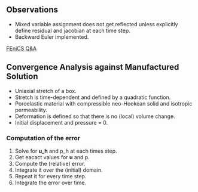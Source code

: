 ## Observations 

* Mixed variable assignment does not get reflected unless explicitly
  define residual and jacobian at each time step.
* Backward Euler implemented. 

[FEniCS Q&A](http://fenicsproject.org/qa/)


## Convergence Analysis against Manufactured Solution

* Uniaxial stretch of a box.
* Stretch is time-dependent and defined by a quadratic function.
* Poroelastic material with compressible neo-Hookean solid and
  isotropic permeability.
* Deformation is defined so that there is no (local) volume change.
* Initial displacement and pressure = 0.

### Computation of the error

1. Solve for **u_h** and p_h at each times step.
2. Get eacact values for **u** and p.
3. Compute the (relative) error.
4. Integrate it over the (initial) domain.
5. Repeat it for every time step.
6. Integrate the error over time.
